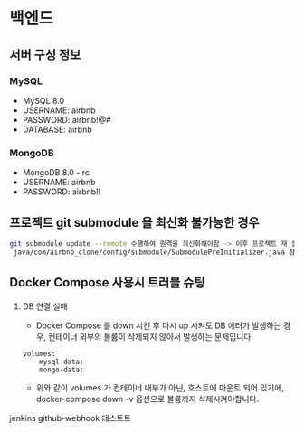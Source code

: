 # 백엔드

## 서버 구성 정보

### MySQL

- MySQL 8.0
- USERNAME: airbnb
- PASSWORD: airbnb!@#
- DATABASE: airbnb

### MongoDB

- MongoDB 8.0 - rc
- USERNAME: airbnb
- PASSWORD: airbnb!!

## 프로젝트 git submodule 을 최신화 불가능한 경우

```bash
git submodule update --remote 수행하여 원격을 최신화해야함 -> 이후 프로젝트 재 실행한다.
 java/com/airbnb_clone/config/submodule/SubmodulePreInitializer.java 참고
```

## Docker Compose 사용시 트러블 슈팅

1. DB 연결 실패
   - Docker Compose 를 down 시킨 후 다시 up 시켜도 DB 에러가 발생하는 경우, 컨테이너 외부의 볼륨이 삭제되지 않아서 발생하는 문제입니다.

   ```text
   volumes:
       mysql-data:
       mongo-data:
   ```
   - 위와 같이 volumes 가 컨테이너 내부가 아닌, 호스트에 마운트 되어 있기에, docker-compose down -v 옵션으로 볼륨까지 삭제시켜야합니다.


jenkins github-webhook 테스트트
